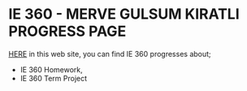 # IE 360 - MERVE GULSUM KIRATLI PROGRESS PAGE

[HERE](https://bu-ie-360.github.io/spring20-mervekiratli/) in this web site, you can find IE 360 progresses about;
- IE 360 Homework,
- IE 360 Term Project



